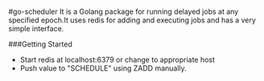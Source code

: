 #go-scheduler
It is a Golang package for running delayed jobs at any specified epoch.It uses redis for adding and executing jobs and has a very simple interface.

###Getting Started
* Start redis at localhost:6379 or change to appropriate host
* Push value to "SCHEDULE" using ZADD manually.
